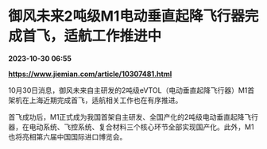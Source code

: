 # 御风未来2吨级M1电动垂直起降飞行器完成首飞，适航工作推进中

**2023-10-30 06:55**

**https://www.jiemian.com/article/10307481.html**

10月30日消息，御风未来自主研发的2吨级eVTOL（电动垂直起降飞行器）M1首架机在上海近期完成首飞，适航相关工作也在有序推进。

首飞成功后，M1正式成为我国首架自主研发、全国产化的2吨级电动垂直起降飞行器，在电动系统、飞控系统、复合材料三个核心环节全部实现国产化。此外，M1也将亮相第六届中国国际进口博览会。